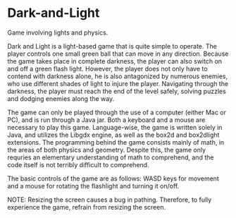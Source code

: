 # Dark-and-Light
Game involving lights and physics.

Dark and Light is a light-based game that is quite simple to operate. The player controls one small green ball that can move in 
any direction. Because the game takes place in complete darkness, the player can also switch on and off a green flash light. However, 
the player does not only have to contend with darkness alone, he is also antagonized by numerous enemies, who use different shades of light to injure the player. Navigating through 
the darkness, the player must reach the end of the level safely, solving puzzles and dodging enemies along the way. 

The game can only be played through the use of a computer (either Mac or PC), and is run through a Java jar. Both a keyboard 
and a mouse are necessary to play this game. Language-wise, the game is written solely in Java, and utilizes the Libgdx engine, as 
well as the box2d and box2dlight extensions. The programming behind the game consists mainly of math, in the areas of both physics 
and geometry. Despite this, the game only requries an elementary understanding of math to comprehend, and the code itself is 
not terribly difficult to comprehend. 

The basic controls of the game are as follows: WASD keys for movement and a mouse for rotating the flashlight and turning it on/off.

NOTE: Resizing the screen causes a bug in pathing. Therefore, to fully experience the game, refrain from resizing the screen.
